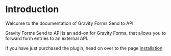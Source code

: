# Introduction

Welcome to the documentation of Gravity Forms Send to API.

Gravity Forms Send to API is an add-on for Gravity Forms, that allows you to forward form entries to an external API.

If you have just purchased the plugin, head on over to the page [installation](/docs/gf-send-to-api/v1/installation).
